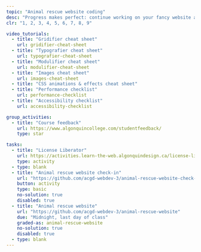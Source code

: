 ```yaml
---
topic: "Animal rescue website coding"
desc: "Progress makes perfect: continue working on your fancy website and show the teacher some progress."
clr: "1, 2, 3, 4, 5, 6, 7, 8, 9"

video_tutorials:
  - title: "Gridifier cheat sheet"
    url: gridifier-cheat-sheet
  - title: "Typografier cheat sheet"
    url: typografier-cheat-sheet
  - title: "Modulifier cheat sheet"
    url: modulifier-cheat-sheet
  - title: "Images cheat sheet"
    url: images-cheat-sheet
  - title: "CSS animations & effects cheat sheet"
  - title: "Performance checklist"
    url: performance-checklist
  - title: "Accessibility checklist"
    url: accessibility-checklist

group_activities:
  - title: "Course feedback"
    url: https://www.algonquincollege.com/studentfeedback/
    type: star

tasks:
  - title: "License Liberator"
    url: https://activities.learn-the-web.algonquindesign.ca/license-liberator/
    type: activity
  - type: blank
  - title: "Animal rescue website check-in"
    url: "https://github.com/acgd-webdev-3/animal-rescue-website-check-in"
    button: activity
    type: basic
    no-solution: true
    disabled: true
  - title: "Animal rescue website"
    url: "https://github.com/acgd-webdev-3/animal-rescue-website"
    due: "Midnight, last day of class"
    graded-as: animal-rescue-website
    no-solution: true
    disabled: true
  - type: blank
---
```

